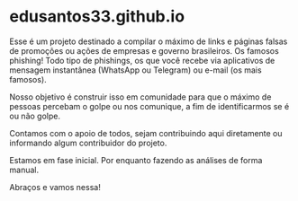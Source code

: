 # edusantos33.github.io
Esse é um projeto destinado a compilar o máximo de links e páginas falsas de promoções ou ações de empresas e governo brasileiros.
Os famosos phishing!
Todo tipo de phishings, os que você recebe via aplicativos de mensagem instantânea (WhatsApp ou Telegram) ou e-mail 
(os mais famosos).

Nosso objetivo é construir isso em comunidade para que o máximo de pessoas percebam o golpe ou nos comunique, 
a fim de identificarmos se é ou não golpe.

Contamos com o apoio de todos, sejam contribuindo aqui diretamente ou informando algum contribuidor do projeto.

Estamos em fase inicial. Por enquanto fazendo as análises de forma manual.

Abraços e vamos nessa!

